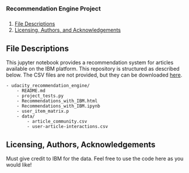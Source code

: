##
### Recommendation Engine Project
###

1. [File Descriptions](#files)
2. [Licensing, Authors, and Acknowledgements](#licensing)

## File Descriptions

This jupyter notebook provides a recommendation system for articles available on the IBM platform. This repository is structured as described below. The CSV files are not provided, but they can be downloaded [here](https://learn.udacity.com/nanodegrees/nd025/parts/cd0019/lessons/ls11961/concepts/0a22816b-ae8b-41ab-af36-aede9b2e713d).

	- udacity_recommendation_engine/
		- README.md
		- project_tests.py
		- Recommendations_with_IBM.html
		- Recommendations_with_IBM.ipynb
		- user_item_matrix.p
		- data/
			- article_community.csv
			- user-article-interactions.csv
 
## Licensing, Authors, Acknowledgements

Must give credit to IBM for the data. Feel free to use the code here as you would like!